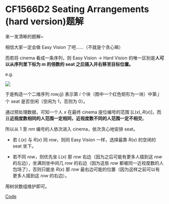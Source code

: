 # CF1566D2 Seating Arrangements (hard version)题解

来一发清晰的题解~

相信大家一定会做 Easy Vision 了吧……（不就是个贪心嘛）

而若将 cinema 看成一条序列，则 Easy Vision ->  Hard Vision 的唯一区别是**人可以从序列里下标为 $m$ 的倍数的 seat 之后插入并右移至目标位置。**

e.g.

![](https://i.loli.net/2021/09/16/qZYpIbaKrcAEfs1.png)

于是构造一个二维序列 $row_i(j)$ 表示第 $i$ 个块（图中一个红色矩形为一块）中第 $j$ 个 seat 是否空闲（空闲为 $1$，否则为 $0$）。

通过预处理数据，可知一个人 $x$ 在最终 cinema 座位编号的范围 $[L(x),R(x)]$，而且**近视度数相同的人范围一定相同，近视度数不同的人范围一定不相交**。

所以从 $1$ 至 $nm$ 编号的人依次进入 cinema，依次贪心地安排 seat。

* 若 $L(x)$ 与 $R(x)$ 同 $row$，则同 Easy Vision 一样，选择最靠 $R(x)$ 的空闲的 seat 坐下。

* 若不同 $row$，则优先坐 $L(x)$ 那 $row$ 右边（因为之后可能有更多人插到这 $row$ 的左边），坐满则坐中间几 $row$ 的右边（因为这些 $row$ 都被同一近视度数的人包场了），否则只能坐 $R(x)$ 那 $row$ 最右边可能的位置（因为这样之前可以有更多人插到这 $row$ 的右边）。

用树状数组维护即可。

[Code](https://codeforces.com/contest/1566/submission/128992162)
